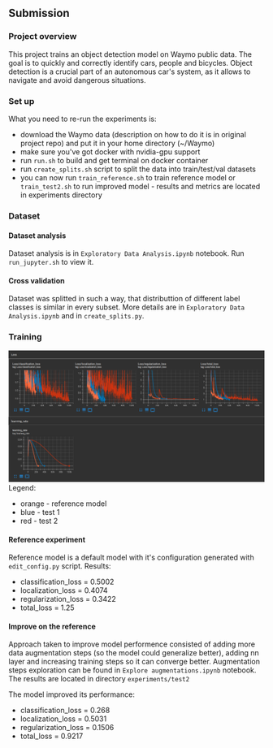## Submission

### Project overview
This project trains an object detection model on Waymo public data. The goal is to quickly and correctly identify cars, people and bicycles.
Object detection is a crucial part of an autonomous car's system, as it allows to navigate and avoid dangerous situations.

### Set up
What you need to re-run the experiments is: 
* download the Waymo data (description on how to do it is in original project repo) and put it in your home directory (~/Waymo) 
* make sure you've got docker with nvidia-gpu support
* run `run.sh` to build and get terminal on docker container
* run `create_splits.sh` script to split the data into train/test/val datasets
* you can now run `train_reference.sh` to train reference model or `train_test2.sh` to run improved model - results and metrics are located in experiments directory

### Dataset
#### Dataset analysis
Dataset analysis is in `Exploratory Data Analysis.ipynb` notebook. Run `run_jupyter.sh` to view it.

#### Cross validation
Dataset was splitted in such a way, that distributtion of different label classes is similar in every subset. More details are in `Exploratory Data Analysis.ipynb` and in `create_splits.py`.

### Training
![metrics](img/metrics.png)
Legend:
* orange - reference model
* blue - test 1
* red - test 2


#### Reference experiment
Reference model is a default model with it's configuration generated with `edit_config.py` script.
Results:
* classification_loss = 0.5002
* localization_loss = 0.4074
* regularization_loss = 0.3422
* total_loss = 1.25

#### Improve on the reference
Approach taken to improve model performence consisted of adding more data augmentation steps (so the model could generalize better), adding nn layer and increasing training steps so it can converge better.
Augmentation steps exploration can be found in `Explore augmentations.ipynb` notebook.
The results are located in directory `experiments/test2`

The model improved its performance:
* classification_loss = 0.268
* localization_loss = 0.5031
* regularization_loss = 0.1506
* total_loss = 0.9217
